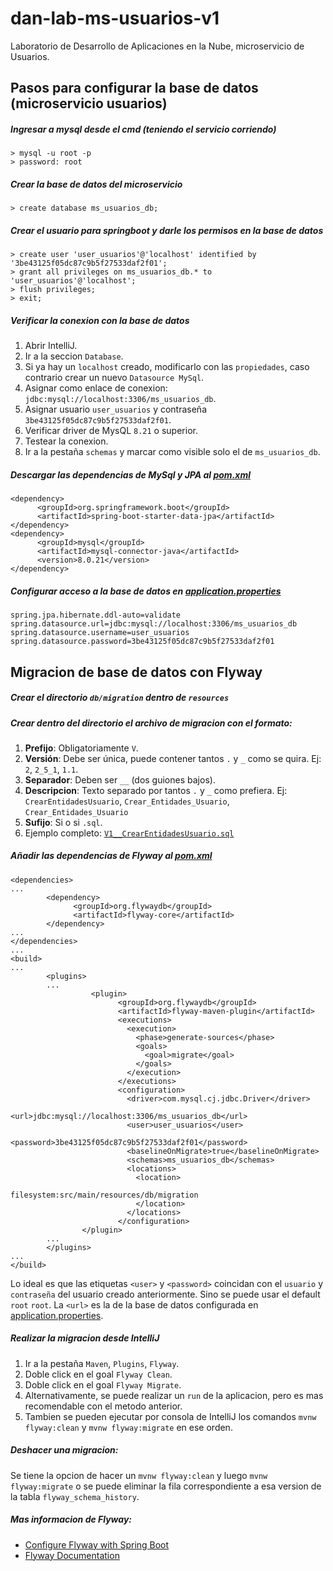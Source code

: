 # dan-lab-ms-usuarios-v1
Laboratorio de Desarrollo de Aplicaciones en la Nube, microservicio de Usuarios.

## Pasos para configurar la base de datos (microservicio usuarios)

##### Ingresar a mysql desde el cmd (teniendo el servicio corriendo)
```
> mysql -u root -p
> password: root
```
##### Crear la base de datos del microservicio
```
> create database ms_usuarios_db;
```
##### Crear el usuario para springboot y darle los permisos en la base de datos
```
> create user 'user_usuarios'@'localhost' identified by '3be43125f05dc87c9b5f27533daf2f01';
> grant all privileges on ms_usuarios_db.* to 'user_usuarios'@'localhost';
> flush privileges;
> exit;
```
##### Verificar la conexion con la base de datos

1. Abrir IntelliJ.
2. Ir a la seccion `Database`.
3. Si ya hay un `localhost` creado, modificarlo con las `propiedades`, caso contrario crear un nuevo `Datasource MySql`.
4. Asignar como enlace de conexion: `jdbc:mysql://localhost:3306/ms_usuarios_db`.
5. Asignar usuario `user_usuarios` y contraseña `3be43125f05dc87c9b5f27533daf2f01`.
6. Verificar driver de MysQL `8.21` o superior.
7. Testear la conexion.
8. Ir a la pestaña `schemas` y marcar como visible solo el de `ms_usuarios_db`.

##### Descargar las dependencias de MySql y JPA al [pom.xml](pom.xml)
```
<dependency>
      <groupId>org.springframework.boot</groupId>
      <artifactId>spring-boot-starter-data-jpa</artifactId>
</dependency>
<dependency>
      <groupId>mysql</groupId>
      <artifactId>mysql-connector-java</artifactId>
      <version>8.0.21</version>
</dependency>
```
##### Configurar acceso a la base de datos en [application.properties](src/main/resources/application.properties)
```
spring.jpa.hibernate.ddl-auto=validate
spring.datasource.url=jdbc:mysql://localhost:3306/ms_usuarios_db
spring.datasource.username=user_usuarios
spring.datasource.password=3be43125f05dc87c9b5f27533daf2f01
```
## Migracion de base de datos con Flyway
##### Crear el directorio `db/migration` dentro de `resources`
##### Crear dentro del directorio el archivo de migracion con el formato:
1. __Prefijo__: Obligatoriamente `V`.
2. __Versión__: Debe ser única, puede contener tantos `.` y `_` como se quira. Ej: `2`, `2_5_1`, `1.1`.
3. __Separador__: Deben ser `__` (dos guiones bajos).
4. __Descripcion__: Texto separado por tantos `.` y `_` como prefiera. Ej: `CrearEntidadesUsuario`, `Crear_Entidades_Usuario`, `Crear_Entidades_Usuario`
5. __Sufijo__: Si o si `.sql`.
6. Ejemplo completo: [`V1__CrearEntidadesUsuario.sql`](src/main/resources/db/migration/V1__CrearEntidadesUsuario.sql)
##### Añadir las dependencias de Flyway al [pom.xml](pom.xml)
```
<dependencies>
...
        <dependency>
              <groupId>org.flywaydb</groupId>
              <artifactId>flyway-core</artifactId>
        </dependency>
...
</dependencies>
...
<build>
...
        <plugins>
        ...
                  <plugin>
                        <groupId>org.flywaydb</groupId>
                        <artifactId>flyway-maven-plugin</artifactId>
                        <executions>
                          <execution>
                            <phase>generate-sources</phase>
                            <goals>
                              <goal>migrate</goal>
                            </goals>
                          </execution>
                        </executions>
                        <configuration>
                          <driver>com.mysql.cj.jdbc.Driver</driver>
                          <url>jdbc:mysql://localhost:3306/ms_usuarios_db</url>
                          <user>user_usuarios</user>
                          <password>3be43125f05dc87c9b5f27533daf2f01</password>
                          <baselineOnMigrate>true</baselineOnMigrate>
                          <schemas>ms_usuarios_db</schemas>
                          <locations>
                            <location>
                              filesystem:src/main/resources/db/migration
                            </location>
                          </locations>
                        </configuration>
                </plugin>
        ...
        </plugins>
...
</build>
```
Lo ideal es que las etiquetas `<user>` y `<password>` coincidan con el `usuario` y `contraseña` del usuario creado anteriormente. Sino se puede usar el default `root` `root`. La `<url>` es la de la base de datos configurada en [application.properties](src/main/resources/application.properties).
##### Realizar la migracion desde IntelliJ
1. Ir a la pestaña `Maven`, `Plugins`, `Flyway`.
2. Doble click en el goal `Flyway Clean`.
3. Doble click en el goal `Flyway Migrate`.
4. Alternativamente, se puede realizar un `run` de la aplicacion, pero es mas recomendable con el metodo anterior.
5. Tambien se pueden ejecutar por consola de IntelliJ los comandos `mvnw flyway:clean` y `mvnw flyway:migrate` en ese orden.

##### Deshacer una migracion:
Se tiene la opcion de hacer un `mvnw flyway:clean` y luego `mvnw flyway:migrate` o se puede eliminar la fila correspondiente a esa version de la tabla `flyway_schema_history`.
##### Mas informacion de Flyway:
- [Configure Flyway with Spring Boot](https://medium.com/@tejozarkar/configure-flyway-with-spring-boot-9493aebf336b)
- [Flyway Documentation](https://flywaydb.org/documentation/)

